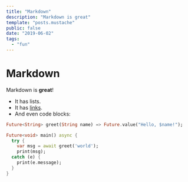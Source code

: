 ```yaml
---
title: "Markdown"
description: "Markdown is great"
template: "posts.mustache"
public: false
date: "2019-06-02"
tags:
  - "fun"
---
```


# Markdown

Markdown is **great**!

- It has lists.
- It has [links](http://example.com).
- And even code blocks:

```dart
Future<String> greet(String name) => Future.value("Hello, $name!");

Future<void> main() async {
  try {
    var msg = await greet('world');
    print(msg);
  catch (e) {
    print(e.message);
  }
}
```
